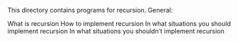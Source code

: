 This directory contains programs for recursion.
General:

What is recursion
How to implement recursion
In what situations you should implement recursion
In what situations you shouldn’t implement recursion
